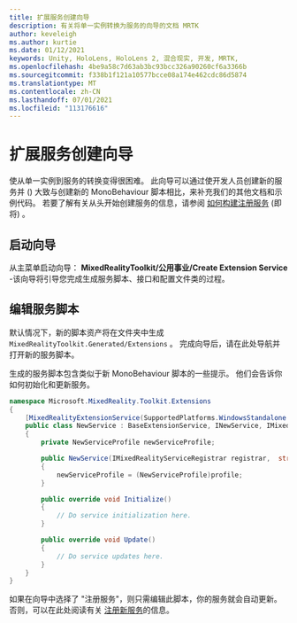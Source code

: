 ```yaml
---
title: 扩展服务创建向导
description: 有关将单一实例转换为服务的向导的文档 MRTK
author: keveleigh
ms.author: kurtie
ms.date: 01/12/2021
keywords: Unity, HoloLens, HoloLens 2, 混合现实, 开发, MRTK,
ms.openlocfilehash: 4be9a58c7d63ab3bc93bcc326a90260cf6a3366b
ms.sourcegitcommit: f338b1f121a10577bcce08a174e462cdc86d5874
ms.translationtype: MT
ms.contentlocale: zh-CN
ms.lasthandoff: 07/01/2021
ms.locfileid: "113176616"
---
```

# <a name="extension-service-creation-wizard"></a>扩展服务创建向导

使从单一实例到服务的转换变得很困难。 此向导可以通过使开发人员创建新的服务并 () 大致与创建新的 MonoBehaviour 脚本相比，来补充我们的其他文档和示例代码。 若要了解有关从头开始创建服务的信息，请参阅 [如何构建注册服务](../../configuration/mixed-reality-configuration-guide.md) (即将) 。

## <a name="launching-the-wizard"></a>启动向导

从主菜单启动向导： **MixedRealityToolkit/公用事业/Create Extension Service** -该向导将引导您完成生成服务脚本、接口和配置文件类的过程。

## <a name="editing-your-service-script"></a>编辑服务脚本

默认情况下，新的脚本资产将在文件夹中生成 `MixedRealityToolkit.Generated/Extensions` 。 完成向导后，请在此处导航并打开新的服务脚本。

生成的服务脚本包含类似于新 MonoBehaviour 脚本的一些提示。 他们会告诉你如何初始化和更新服务。

```csharp
namespace Microsoft.MixedReality.Toolkit.Extensions
{
    [MixedRealityExtensionService(SupportedPlatforms.WindowsStandalone|SupportedPlatforms.MacStandalone|SupportedPlatforms.LinuxStandalone|SupportedPlatforms.WindowsUniversal)]
    public class NewService : BaseExtensionService, INewService, IMixedRealityExtensionService
    {
        private NewServiceProfile newServiceProfile;

        public NewService(IMixedRealityServiceRegistrar registrar,  string name,  uint priority,  BaseMixedRealityProfile profile) : base(registrar, name, priority, profile) 
        {
            newServiceProfile = (NewServiceProfile)profile;
        }

        public override void Initialize()
        {
            // Do service initialization here.
        }

        public override void Update()
        {
            // Do service updates here.
        }
    }
}
```

如果在向导中选择了 "注册服务"，则只需编辑此脚本，你的服务就会自动更新。 否则，可以在此处阅读有关 [注册新服务](../../configuration/mixed-reality-configuration-guide.md)的信息。
